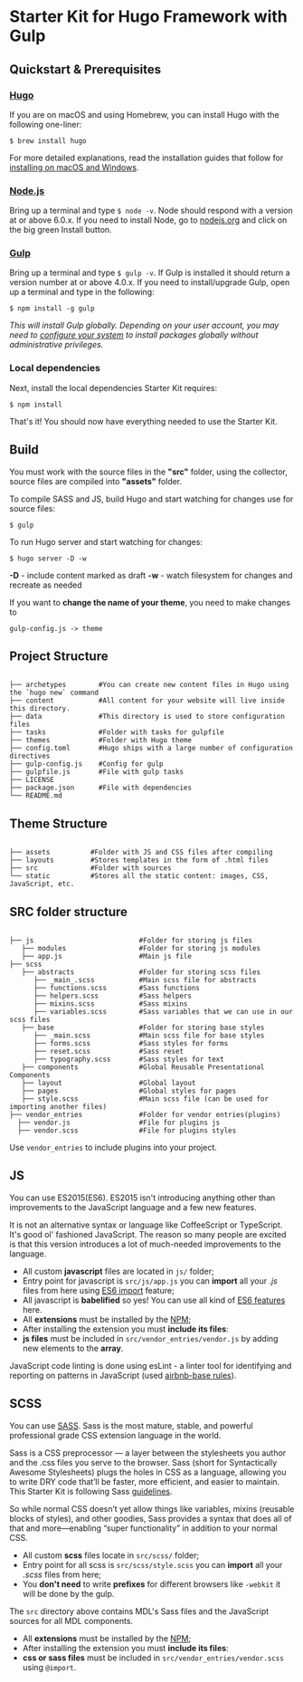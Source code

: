# Starter Kit for Hugo Framework with Gulp

## Quickstart & Prerequisites

### [Hugo](https://gohugo.io/)

If you are on macOS and using Homebrew, you can install Hugo with the following one-liner:

````
$ brew install hugo
````

For more detailed explanations, read the installation guides that follow for [installing on macOS and Windows](https://gohugo.io/getting-started/installing/).

### [Node.js](https://nodejs.org)

Bring up a terminal and type `$ node -v`.
Node should respond with a version at or above 6.0.x.
If you need to install Node, go to [nodejs.org](https://nodejs.org) and click on the big green Install button.

### [Gulp](http://gulpjs.com)

Bring up a terminal and type `$ gulp -v`.
If Gulp is installed it should return a version number at or above 4.0.x.
If you need to install/upgrade Gulp, open up a terminal and type in the following:

````
$ npm install -g gulp
````

*This will install Gulp globally. Depending on your user account, you may need to [configure your system](https://github.com/sindresorhus/guides/blob/master/npm-global-without-sudo.md) to install packages globally without administrative privileges.*

### Local dependencies

Next, install the local dependencies Starter Kit requires:

````
$ npm install
````

That's it! You should now have everything needed to use the Starter Kit.

## Build

You must work with the source files in the **"src"** folder, using the collector, source files are compiled into **"assets"** folder.

To compile SASS and JS, build Hugo and start watching for changes use for source files:

````
$ gulp
````

To run Hugo server and start watching for changes:

````
$ hugo server -D -w
````

**-D** - include content marked as draft
**-w** - watch filesystem for changes and recreate as needed

If you want to **change the name of your theme**, you need to make changes to

````
gulp-config.js -> theme
````

## Project Structure

````

├── archetypes        #You can create new content files in Hugo using the `hugo new` command
├── content           #All content for your website will live inside this directory.
├── data              #This directory is used to store configuration files
├── tasks             #Folder with tasks for gulpfile
├── themes            #Folder with Hugo theme
├── config.toml       #Hugo ships with a large number of configuration directives
├── gulp-config.js    #Config for gulp
├── gulpfile.js       #File with gulp tasks
├── LICENSE
├── package.json      #File with dependencies
└── README.md

````

## Theme Structure

```

├── assets          #Folder with JS and CSS files after compiling
├── layouts         #Stores templates in the form of .html files
├── src             #Folder with sources
└── static          #Stores all the static content: images, CSS, JavaScript, etc.

```

## SRC folder structure

```

├── js                          #Folder for storing js files
   ├── modules                  #Folder for storing js modules
   ├── app.js                   #Main js file
├── scss
   ├── abstracts                #Folder for storing scss files
      ├── _main_.scss           #Main scss file for abstracts
      ├── functions.scss        #Sass functions
      ├── helpers.scss          #Sass helpers
      ├── mixins.scss           #Sass mixins
      ├── variables.scss        #Sass variables that we can use in our scss files
   ├── base                     #Folder for storing base styles
      ├── _main.scss            #Main scss file for base styles      
      ├── forms.scss            #Sass styles for forms      
      ├── reset.scss            #Sass reset
      ├── typography.scss       #Sass styles for text      
   ├── components               #Global Reusable Presentational Components
   ├── layout                   #Global layout
   ├── pages                    #Global styles for pages
   ├── style.scss               #Main scss file (can be used for importing another files)
├── vendor_entries              #Folder for vendor entries(plugins)
  ├── vendor.js                 #File for plugins js 
  ├── vendor.scss               #File for plugins styles

```

Use `vendor_entries` to include plugins into your project.

## JS

You can use ES2015(ES6). ES2015 isn't introducing anything other than improvements to the JavaScript language and a few new features. 

It is not an alternative syntax or language like CoffeeScript or TypeScript. It's good ol' fashioned JavaScript. The reason so many people are excited is that this version introduces a lot of much-needed improvements to the language. 

* All custom **javascript** files are located in `js/` folder;
* Entry point for javascript is `src/js/app.js` you can **import** all your *.js* files from here using [ES6 import](https://developer.mozilla.org/en-US/docs/Web/JavaScript/Reference/Statements/import) feature;
* All javascript is **babelified** so yes! You can use all kind of [ES6 features](https://babeljs.io/docs/learn-es2015/) here.
* All **extensions** must be installed by the [NPM](https://docs.npmjs.com/cli/install);
* After installing the extension you must **include its files**:
* **js files** must be included in `src/vendor_entries/vendor.js` by adding new elements to the **array**.

JavaScript code linting is done using esLint - a linter tool for identifying and reporting on patterns in JavaScript (used [airbnb-base rules](https://www.npmjs.com/package/eslint-config-airbnb-base)).

## SCSS

You can use [SASS](http://sass-lang.com/). Sass is the most mature, stable, and powerful professional grade CSS extension language in the world.

Sass is a CSS preprocessor — a layer between the stylesheets you author and the .css files you serve to the browser. Sass (short for Syntactically Awesome Stylesheets) plugs the holes in CSS as a language, allowing you to write DRY code that’ll be faster, more efficient, and easier to maintain. This Starter Kit is following Sass [guidelines](https://sass-guidelin.es/#architecture).

So while normal CSS doesn’t yet allow things like variables, mixins (reusable blocks of styles), and other goodies, Sass provides a syntax that does all of that and more—enabling “super functionality” in addition to your normal CSS.  

* All custom **scss** files locate in `src/scss/` folder;
* Entry point for all scss is `src/scss/style.scss` you can **import** all your *.scss* files from here;
* You **don't need** to write **prefixes** for different browsers like `-webkit` it will be done by the gulp.

The `src` directory above contains MDL's Sass files and the JavaScript sources for all MDL components.

* All **extensions** must be installed by the [NPM](https://docs.npmjs.com/cli/install);
* After installing the extension you must **include its files**:
* **css or sass files** must be included in `src/vendor_entries/vendor.scss` using `@import`.
